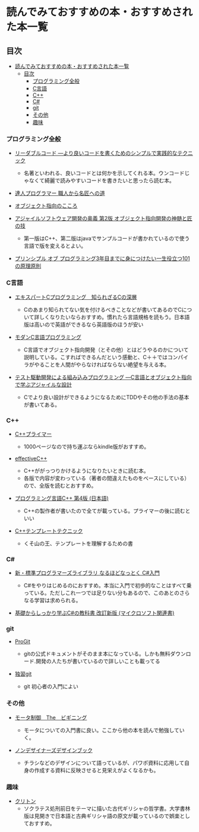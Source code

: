 # 読んでみておすすめの本・おすすめされた本一覧


## 目次
- [読んでみておすすめの本・おすすめされた本一覧](#読んでみておすすめの本おすすめされた本一覧)
  - [目次](#目次)
    - [プログラミング全般](#プログラミング全般)
    - [C言語](#C言語)
    - [C++](#C++)
    - [C#](#C# )
    - [git](#git)
    - [その他](#その他)
    - [趣味](#趣味)

### プログラミング全般
- [リーダブルコード ―より良いコードを書くためのシンプルで実践的なテクニック](https://www.amazon.co.jp/%E3%83%AA%E3%83%BC%E3%83%80%E3%83%96%E3%83%AB%E3%82%B3%E3%83%BC%E3%83%89-%E2%80%95%E3%82%88%E3%82%8A%E8%89%AF%E3%81%84%E3%82%B3%E3%83%BC%E3%83%89%E3%82%92%E6%9B%B8%E3%81%8F%E3%81%9F%E3%82%81%E3%81%AE%E3%82%B7%E3%83%B3%E3%83%97%E3%83%AB%E3%81%A7%E5%AE%9F%E8%B7%B5%E7%9A%84%E3%81%AA%E3%83%86%E3%82%AF%E3%83%8B%E3%83%83%E3%82%AF-Theory-practice-Boswell/dp/4873115655/ref=pd_bxgy_img_2/358-9370126-7862255?_encoding=UTF8&pd_rd_i=4873115655&pd_rd_r=7a59e970-353d-46b4-803d-67ec87d48917&pd_rd_w=YBPvb&pd_rd_wg=EQAgp&pf_rd_p=e64b0a81-ca1b-4802-bd2c-a4b65bccc76e&pf_rd_r=AR3W41RQH7G5E02PBS73&psc=1&refRID=AR3W41RQH7G5E02PBS73)
    - 名著といわれる、良いコードとは何かを示してくれる本。ウンコードじゃなくて綺麗で読みやすいコードを書きたいと思ったら読む本。

- [達人プログラマー 職人から名匠への道](https://www.amazon.co.jp/%E6%96%B0%E8%A3%85%E7%89%88-%E9%81%94%E4%BA%BA%E3%83%97%E3%83%AD%E3%82%B0%E3%83%A9%E3%83%9E%E3%83%BC-%E8%81%B7%E4%BA%BA%E3%81%8B%E3%82%89%E5%90%8D%E5%8C%A0%E3%81%B8%E3%81%AE%E9%81%93-Andrew-Hunt/dp/427421933X/ref=pd_lpo_14_t_1/358-9370126-7862255?_encoding=UTF8&pd_rd_i=427421933X&pd_rd_r=25cd3c58-6896-4a36-a006-452514fc9a2f&pd_rd_w=KpxIj&pd_rd_wg=xhCTf&pf_rd_p=4b55d259-ebf0-4306-905a-7762d1b93740&pf_rd_r=KVJZ44Q3MA2T57X18KR5&psc=1&refRID=KVJZ44Q3MA2T57X18KR5)

- [オブジェクト指向のこころ](https://www.amazon.co.jp/%E3%82%AA%E3%83%96%E3%82%B8%E3%82%A7%E3%82%AF%E3%83%88%E6%8C%87%E5%90%91%E3%81%AE%E3%81%93%E3%81%93%E3%82%8D-SOFTWARE-PATTERNS-%E3%82%A2%E3%83%A9%E3%83%B3%E3%83%BB%E3%82%B7%E3%83%A3%E3%83%AD%E3%82%A6%E3%82%A7%E3%82%A4/dp/4621066048)

- [アジャイルソフトウェア開発の奥義 第2版 オブジェクト指向開発の神髄と匠の技](https://www.amazon.co.jp/%E3%82%A2%E3%82%B8%E3%83%A3%E3%82%A4%E3%83%AB%E3%82%BD%E3%83%95%E3%83%88%E3%82%A6%E3%82%A7%E3%82%A2%E9%96%8B%E7%99%BA%E3%81%AE%E5%A5%A5%E7%BE%A9-%E7%AC%AC2%E7%89%88-%E3%82%AA%E3%83%96%E3%82%B8%E3%82%A7%E3%82%AF%E3%83%88%E6%8C%87%E5%90%91%E9%96%8B%E7%99%BA%E3%81%AE%E7%A5%9E%E9%AB%84%E3%81%A8%E5%8C%A0%E3%81%AE%E6%8A%80-%E3%83%AD%E3%83%90%E3%83%BC%E3%83%88%E3%83%BBC%E3%83%BB%E3%83%9E%E3%83%BC%E3%83%81%E3%83%B3/dp/4797347783)
     -  第一版はC++、第二版はjavaでサンプルコードが書かれているので使う言語で版を変えるとよい。

- [プリンシプル オブ プログラミング3年目までに身につけたい一生役立つ101の原理原則](https://www.amazon.co.jp/%E3%83%97%E3%83%AA%E3%83%B3%E3%82%B7%E3%83%97%E3%83%AB-%E3%82%AA%E3%83%96-%E3%83%97%E3%83%AD%E3%82%B0%E3%83%A9%E3%83%9F%E3%83%B3%E3%82%B03%E5%B9%B4%E7%9B%AE%E3%81%BE%E3%81%A7%E3%81%AB%E8%BA%AB%E3%81%AB%E3%81%A4%E3%81%91%E3%81%9F%E3%81%84%E4%B8%80%E7%94%9F%E5%BD%B9%E7%AB%8B%E3%81%A4101%E3%81%AE%E5%8E%9F%E7%90%86%E5%8E%9F%E5%89%87-%E4%B8%8A%E7%94%B0-%E5%8B%B2/dp/4798046140)

### C言語
- [エキスパートCプログラミング　知られざるCの深層](https://www.amazon.co.jp/%E3%82%A8%E3%82%AD%E3%82%B9%E3%83%91%E3%83%BC%E3%83%88C%E3%83%97%E3%83%AD%E3%82%B0%E3%83%A9%E3%83%9F%E3%83%B3%E3%82%B0%E2%80%95%E7%9F%A5%E3%82%89%E3%82%8C%E3%81%96%E3%82%8BC%E3%81%AE%E6%B7%B1%E5%B1%A4-Ascii-books-%E3%83%94%E3%83%BC%E3%82%BF%E3%83%BC-%E3%83%B4%E3%82%A1%E3%83%B3%E3%83%BB%E3%83%87%E3%83%BB%E3%83%AA%E3%83%B3%E3%83%87%E3%83%B3/dp/4756116396)
     - Cのあまり知られてない気を付けるべきことなどが書いてあるのでCについて詳しくなりたいならおすすめ。慣れたら言語規格を読もう。日本語版は高いので英語ができるなら英語版のほうが安い

- [モダンC言語プログラミング](https://www.amazon.co.jp/%E3%83%A2%E3%83%80%E3%83%B3C%E8%A8%80%E8%AA%9E%E3%83%97%E3%83%AD%E3%82%B0%E3%83%A9%E3%83%9F%E3%83%B3%E3%82%B0-%E8%8A%B1%E4%BA%95%E5%BF%97%E7%94%9F/dp/4048913093)
     - C言語でオブジェクト指向開発（とその他）とはどうやるのかについて説明している。こすればできるんだという感動と、C＋＋ではコンパイラがやることを人間がやらなければならない絶望を与える本。

- [テスト駆動開発による組み込みプログラミング ―C言語とオブジェクト指向で学ぶアジャイルな設計](https://www.amazon.co.jp/%E3%83%86%E3%82%B9%E3%83%88%E9%A7%86%E5%8B%95%E9%96%8B%E7%99%BA%E3%81%AB%E3%82%88%E3%82%8B%E7%B5%84%E3%81%BF%E8%BE%BC%E3%81%BF%E3%83%97%E3%83%AD%E3%82%B0%E3%83%A9%E3%83%9F%E3%83%B3%E3%82%B0-%E2%80%95C%E8%A8%80%E8%AA%9E%E3%81%A8%E3%82%AA%E3%83%96%E3%82%B8%E3%82%A7%E3%82%AF%E3%83%88%E6%8C%87%E5%90%91%E3%81%A7%E5%AD%A6%E3%81%B6%E3%82%A2%E3%82%B8%E3%83%A3%E3%82%A4%E3%83%AB%E3%81%AA%E8%A8%AD%E8%A8%88-James-W-Grenning/dp/4873116147)
     - Cでより良い設計ができるようになるためにTDDやその他の手法の基本が書いてある。

### C++
- [C++プライマー](https://www.amazon.co.jp/C-%E3%83%97%E3%83%A9%E3%82%A4%E3%83%9E%E3%83%BC-%E7%AC%AC5%E7%89%88-%E3%82%B9%E3%82%BF%E3%83%B3%E3%83%AA%E3%83%BC%E3%83%BBB%E3%83%BB%E3%83%AA%E3%83%83%E3%83%97%E3%83%9E%E3%83%B3/dp/4798143006)
    - 1000ページなので持ち運ぶならkindle版がおすすめ。

- [effectiveC++](https://www.amazon.co.jp/Effective-%E7%AC%AC3%E7%89%88-ADDISON-WESLEY-PROFESSIONAL-COMPUTI/dp/4621066099/ref=pd_lpo_14_img_1/358-9370126-7862255?_encoding=UTF8&pd_rd_i=4621066099&pd_rd_r=673550b1-9a7c-404d-a454-25ff84adfc9b&pd_rd_w=FPyS9&pd_rd_wg=9XYbI&pf_rd_p=4b55d259-ebf0-4306-905a-7762d1b93740&pf_rd_r=G7A2FS1RH3G0ETHBW1KZ&psc=1&refRID=G7A2FS1RH3G0ETHBW1KZ)
    - C++ががっつりかけるようになりたいときに読む本。
    - 各版で内容が変わっている（著者の間違えたものをベースにしている）ので、全版を読むとおすすめ。

- [プログラミング言語C++ 第4版 (日本語) ](https://www.amazon.co.jp/%E3%83%97%E3%83%AD%E3%82%B0%E3%83%A9%E3%83%9F%E3%83%B3%E3%82%B0%E8%A8%80%E8%AA%9EC-%E7%AC%AC4%E7%89%88-%E3%83%93%E3%83%A3%E3%83%BC%E3%83%8D%E3%83%BB%E3%82%B9%E3%83%88%E3%83%A9%E3%82%A6%E3%82%B9%E3%83%88%E3%83%A9%E3%83%83%E3%83%97/dp/4797375957/ref=asc_df_4797375957/?tag=jpgo-22&linkCode=df0&hvadid=295682859002&hvpos=&hvnetw=g&hvrand=16170467186134705476&hvpone=&hvptwo=&hvqmt=&hvdev=c&hvdvcmdl=&hvlocint=&hvlocphy=1028852&hvtargid=pla-525993800045&psc=1&th=1&psc=1)
    - C++の製作者が書いたので全てが載っている。プライマーの後に読むといい

- [C++テンプレートテクニック](https://www.amazon.co.jp/C-%E3%83%86%E3%83%B3%E3%83%97%E3%83%AC%E3%83%BC%E3%83%88%E3%83%86%E3%82%AF%E3%83%8B%E3%83%83%E3%82%AF-%E7%AC%AC2%E7%89%88-%CE%B5%CF%80%CE%B9%CF%83%CF%84%CE%B7%CE%BC%CE%B7/dp/4797376686/ref=sr_1_1?__mk_ja_JP=%E3%82%AB%E3%82%BF%E3%82%AB%E3%83%8A&dchild=1&keywords=%E3%83%86%E3%83%B3%E3%83%97%E3%83%AC%E3%83%BC%E3%83%88%E3%83%86%E3%82%AF%E3%83%8B%E3%83%83%E3%82%AF&qid=1616050993&sr=8-1)
    - くそ山の王、テンプレートを理解するための書

### C#
- [新・標準プログラマーズライブラリ なるほどなっとく C#入門](https://www.amazon.co.jp/%E6%96%B0%E3%83%BB%E6%A8%99%E6%BA%96%E3%83%97%E3%83%AD%E3%82%B0%E3%83%A9%E3%83%9E%E3%83%BC%E3%82%BA%E3%83%A9%E3%82%A4%E3%83%96%E3%83%A9%E3%83%AA-%E3%81%AA%E3%82%8B%E3%81%BB%E3%81%A9%E3%81%AA%E3%81%A3%E3%81%A8%E3%81%8F-%E5%85%A5%E9%96%80-%E5%87%BA%E4%BA%95-%E7%A7%80%E8%A1%8C/dp/429710458X)
    - C#をやりはじめるのにおすすめ。本当に入門で初歩的なことはすべて乗っている。ただしこれ一つでは足りない分もあるので、このあとのさらなる学習は求められる。

- [基礎からしっかり学ぶC#の教科書 改訂新版 (マイクロソフト関連書)](https://www.amazon.co.jp/%E5%9F%BA%E7%A4%8E%E3%81%8B%E3%82%89%E3%81%97%E3%81%A3%E3%81%8B%E3%82%8A%E5%AD%A6%E3%81%B6C-%E3%81%AE%E6%95%99%E7%A7%91%E6%9B%B8-%E6%94%B9%E8%A8%82%E6%96%B0%E7%89%88-%E3%83%9E%E3%82%A4%E3%82%AF%E3%83%AD%E3%82%BD%E3%83%95%E3%83%88%E9%96%A2%E9%80%A3%E6%9B%B8-WINGS%E3%83%97%E3%83%AD%E3%82%B8%E3%82%A7%E3%82%AF%E3%83%88/dp/4822286533/ref=pd_lpo_14_t_0/358-9370126-7862255?_encoding=UTF8&pd_rd_i=4822286533&pd_rd_r=7738114b-20de-4f76-9cd0-44c1ef0f6fb2&pd_rd_w=wkv5l&pd_rd_wg=umEzh&pf_rd_p=4b55d259-ebf0-4306-905a-7762d1b93740&pf_rd_r=6RSVFRYJRGN0CAYT3GNM&psc=1&refRID=6RSVFRYJRGN0CAYT3GNM)

### git
- [ProGit](http://progit-ja.github.io/)
    - gitの公式ドキュメントがそのまま本になっている。しかも無料ダウンロード.開発の人たちが書いているので詳しいことも載ってる

- [独習git](https://www.amazon.co.jp/%E7%8B%AC%E7%BF%92Git-%E3%83%AA%E3%83%83%E3%82%AF%E3%83%BB%E3%82%A6%E3%83%9E%E3%83%AA/dp/4798144614)
    - git 初心者の入門によい

### その他
- [モータ制御　The　ビギニング ](https://www.amazon.co.jp/%E3%83%A2%E3%83%BC%E3%82%BF%E5%88%B6%E5%BE%A1-%E3%83%93%E3%82%AE%E3%83%8B%E3%83%B3%E3%82%B0-%E8%A5%BF%E7%94%B0-%E9%BA%BB%E7%BE%8E/dp/4526074586)
    - モータについての入門書に良い。ここから他の本を読んで勉強していく。

- [ノンデザイナーズデザインブック](https://www.amazon.co.jp/%E3%83%8E%E3%83%B3%E3%83%87%E3%82%B6%E3%82%A4%E3%83%8A%E3%83%BC%E3%82%BA%E3%83%BB%E3%83%87%E3%82%B6%E3%82%A4%E3%83%B3%E3%83%96%E3%83%83%E3%82%AF-%E7%AC%AC4%E7%89%88-Robin-Williams/dp/4839955557/ref=sr_1_1?__mk_ja_JP=%E3%82%AB%E3%82%BF%E3%82%AB%E3%83%8A&dchild=1&keywords=%E3%83%8E%E3%83%B3%E3%83%87%E3%82%B6%E3%82%A4%E3%83%8A%E3%83%BC%E3%82%BA&qid=1598618372&s=books&sr=1-1)
    - チラシなどのデザインについて語っているが、パワポ資料に応用して自身の作成する資料に反映させると見栄えがよくなるかも。

### 趣味
- [クリトン](https://www.amazon.co.jp/%E3%83%97%E3%83%A9%E3%83%88%E3%83%BC%E3%83%B3%EF%BC%9A%E3%82%AF%E3%83%AA%E3%83%88%E3%83%BC%E3%83%B3-%E7%94%B0%E4%B8%AD-%E7%A7%80%E5%A4%AE/dp/4475021855/ref=sr_1_24?__mk_ja_JP=%E3%82%AB%E3%82%BF%E3%82%AB%E3%83%8A&dchild=1&keywords=%E3%82%AF%E3%83%AA%E3%83%88%E3%83%B3&qid=1598618715&s=books&sr=1-24)
    - ソクラテス処刑前日をテーマに描いた古代ギリシャの哲学書。大学書林版は見開きで日本語と古典ギリシャ語の原文が載っているので娯楽としておすすめ。
